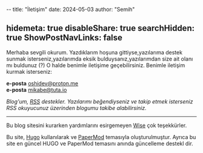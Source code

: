 --
title: "İletişim"
date: 2024-05-03
author: "Semih"

hidemeta: true
disableShare: true
searchHidden: true
ShowPostNavLinks: false
---

Merhaba sevgili okurum.
Yazdıklarım hoşuna gittiyse,yazılarıma destek sunmak isterseniz,yazılarımda eksik bulduysanız,yazılarımdan size ait olanı mı buldunuz (?)
O halde benimle iletişime geçebilirsiniz.
Benimle iletişim kurmak isterseniz:

**e-posta** oshidev@proton.me  
**e-posta** mikabe@tuta.io

*Blog'um, [RSS]([https://basaransemih.github.io/index.xml]) destekler. Yazılarımı beğendiyseniz ve takip etmek isterseniz RSS okuyucunuz üzerinden blogumu takibe alabilirsiniz.*

---

Bu blog sitesini kurarken yardımlarını esirgemeyen [Wise](https://wiseweb-works.github.io/blog/) çok teşekkürler.

Bu site, [Hugo](https://gohugo.io/) kullanılarak ve [PaperMod](https://github.com/adityatelange/hugo-PaperMod/) temasıyla oluşturulmuştur. Ayrıca bu site en güncel HUGO ve PaperMod temasını anında güncelleme destekl
dir.
